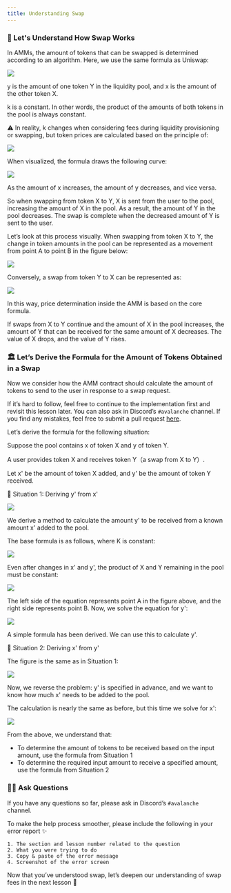 ```yaml
---
title: Understanding Swap
---
```

### 🐣 Let's Understand How Swap Works

In AMMs, the amount of tokens that can be swapped is determined according to an algorithm.
Here, we use the same formula as Uniswap:

![](/images/AVAX-AMM/section-2/2_1_5.png)

y is the amount of one token Y in the liquidity pool, and x is the amount of the other token X.

k is a constant.
In other words, the product of the amounts of both tokens in the pool is always constant.

⚠️ In reality, k changes when considering fees during liquidity provisioning or swapping,
but token prices are calculated based on the principle of:

![](/images/AVAX-AMM/section-2/2_1_5.png)

When visualized, the formula draws the following curve:

![](/images/AVAX-AMM/section-2/2_1_1.png)

As the amount of x increases, the amount of y decreases, and vice versa.

So when swapping from token X to Y, X is sent from the user to the pool, increasing the amount of X in the pool.
As a result, the amount of Y in the pool decreases.
The swap is complete when the decreased amount of Y is sent to the user.

Let’s look at this process visually.
When swapping from token X to Y, the change in token amounts in the pool can be represented as a movement from point A to point B in the figure below:

![](/images/AVAX-AMM/section-2/2_1_2.png)

Conversely, a swap from token Y to X can be represented as:

![](/images/AVAX-AMM/section-2/2_1_3.png)

In this way, price determination inside the AMM is based on the core formula.

If swaps from X to Y continue and the amount of X in the pool increases, the amount of Y that can be received for the same amount of X decreases.
The value of X drops, and the value of Y rises.

### 🏛️ Let’s Derive the Formula for the Amount of Tokens Obtained in a Swap

Now we consider how the AMM contract should calculate the amount of tokens to send to the user in response to a swap request.

If it’s hard to follow, feel free to continue to the implementation first and revisit this lesson later.
You can also ask in Discord’s `#avalanche` channel.
If you find any mistakes, feel free to submit a pull request [here](https://github.com/unchain-tech/UNCHAIN-projects/issues).

Let’s derive the formula for the following situation:

Suppose the pool contains x of token X and y of token Y.

A user provides token X and receives token Y（a swap from X to Y）.

Let x' be the amount of token X added, and y' be the amount of token Y received.

🦕 Situation 1: Deriving y' from x'

![](/images/AVAX-AMM/section-2/2_1_2.png)

We derive a method to calculate the amount y' to be received from a known amount x' added to the pool.

The base formula is as follows, where K is constant:

![](/images/AVAX-AMM/section-2/2_1_5.png)

Even after changes in x' and y', the product of X and Y remaining in the pool must be constant:

![](/images/AVAX-AMM/section-2/2_1_6.png)

The left side of the equation represents point A in the figure above, and the right side represents point B.
Now, we solve the equation for y':

![](/images/AVAX-AMM/section-2/2_1_7.png)

A simple formula has been derived.
We can use this to calculate y'.

🐬 Situation 2: Deriving x' from y'

The figure is the same as in Situation 1:

![](/images/AVAX-AMM/section-2/2_1_2.png)

Now, we reverse the problem: y' is specified in advance, and we want to know how much x' needs to be added to the pool.

The calculation is nearly the same as before, but this time we solve for x':

![](/images/AVAX-AMM/section-2/2_1_8.png)

From the above, we understand that:

* To determine the amount of tokens to be received based on the input amount, use the formula from Situation 1
* To determine the required input amount to receive a specified amount, use the formula from Situation 2

### 🙋‍♂️ Ask Questions

If you have any questions so far, please ask in Discord’s `#avalanche` channel.

To make the help process smoother, please include the following in your error report ✨

```
1. The section and lesson number related to the question
2. What you were trying to do
3. Copy & paste of the error message
4. Screenshot of the error screen
```

Now that you’ve understood swap, let’s deepen our understanding of swap fees in the next lesson 🎉
